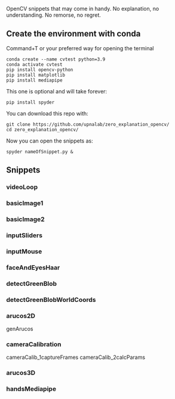 OpenCV snippets that may come in handy. No explanation, no understanding. No remorse, no regret.

## Create the environment with conda
Command+T or your preferred way for opening the terminal 

```console
conda create --name cvtest python=3.9
conda activate cvtest
pip install opencv-python
pip install matplotlib
pip install mediapipe
```

This one is optional and will take forever:
```console
pip install spyder
```

You can download this repo with:
```console
git clone https://github.com/upnalab/zero_explanation_opencv/
cd zero_explanation_opencv/
```

Now you can open the snippets as:
```console
spyder nameOfSnippet.py &
```

## Snippets

### videoLoop

### basicImage1

### basicImage2

### inputSliders

### inputMouse

### faceAndEyesHaar

### detectGreenBlob

### detectGreenBlobWorldCoords

### arucos2D
genArucos

### cameraCalibration
cameraCalib_1captureFrames
cameraCalib_2calcParams

### arucos3D

### handsMediapipe
